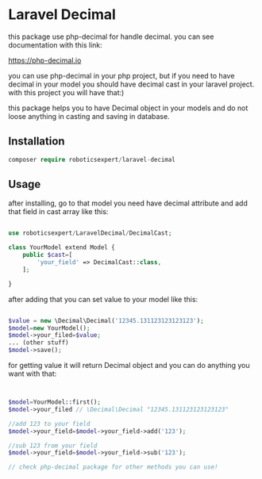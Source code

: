 # Laravel Decimal

this package use php-decimal for handle decimal. you can see documentation with this link:

https://php-decimal.io

you can use php-decimal in your php project, but if you need to have decimal in your model you should have decimal cast in your laravel project. with this project you will have that:)  

this package helps you to have Decimal object in your models and do not loose anything in casting and saving in database.
## Installation

```php
composer require roboticsexpert/laravel-decimal
```

## Usage

after installing, go to that model you need have decimal attribute and add that field in cast array like this:

```php 

use roboticsexpert/LaravelDecimal/DecimalCast;

class YourModel extend Model {
    public $cast=[
        'your_field' => DecimalCast::class,
    ];

}
```

after adding that you can set value to your model like this:

```php 

$value = new \Decimal\Decimal('12345.131123123123123');
$model=new YourModel();
$model->your_filed=$value;
... (other stuff)
$model->save();

```

for getting value it will return Decimal object and you can do anything you want with that:

```php 


$model=YourModel::first();
$model->your_filed // \Decimal\Decimal "12345.131123123123123"

//add 123 to your field
$model->your_field=$model->your_field->add('123');

//sub 123 from your field
$model->your_field=$model->your_field->sub('123');

// check php-decimal package for other methods you can use!
```

